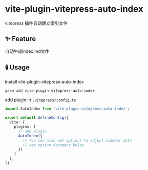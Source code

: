 # vite-plugin-vitepress-auto-index

vitepress 插件自动建立索引文件

## ✨ Feature

自动生成index.md文件

## 🕯️ Usage

install vite-plugin-vitepress-auto-index

```bash
yarn add vite-plugin-vitepress-auto-index
```

add plugin in `.vitepress/config.ts`

```typescript
import AutoIndex from 'vite-plugin-vitepress-auto-index';

export default defineConfig({
  vite: {
    plugins: [
      // add plugin
      AutoIndex({
        // You can also set options to adjust sidebar data
        // see option document below
      })
    ]
  },
})
```
